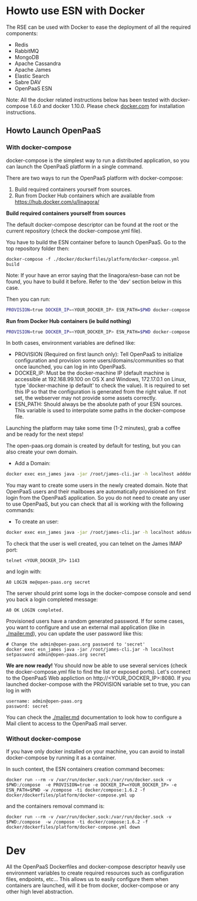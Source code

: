# Howto use ESN with Docker

The RSE can be used with Docker to ease the deployment of all the required components:

- Redis
- RabbitMQ
- MongoDB
- Apache Cassandra
- Apache James
- Elastic Search
- Sabre DAV
- OpenPaaS ESN

Note: All the docker related instructions below has been tested with docker-compose 1.6.0 and docker 1.10.0.
Please check [docker.com](http://docker.com) for installation instructions.

## Howto Launch OpenPaaS

### With docker-compose

docker-compose is the simplest way to run a distributed application, so you can launch the OpenPaaS platform in a single command.

There are two ways to run the OpenPaaS platform with docker-compose:

1. Build required containers yourself from sources.
2. Run from Docker Hub containers which are available from https://hub.docker.com/u/linagora/

**Build required containers yourself from sources**

The default docker-compose descriptor can be found at the root or the current repository (check the docker-compose.yml file).

You have to build the ESN container before to launch OpenPaaS. Go to the top repository folder then:

```
docker-compose -f ./docker/dockerfiles/platform/docker-compose.yml build
```

Note: If your have an error saying that the linagora/esn-base can not be found, you have to build it before. Refer to the 'dev' section below in this case.

Then you can run:

``` sh
PROVISION=true DOCKER_IP=<YOUR_DOCKER_IP> ESN_PATH=$PWD docker-compose -f ./docker/dockerfiles/platform/docker-compose.yml up
```

**Run from Docker Hub containers (ie build nothing)**

```bash
PROVISION=true DOCKER_IP=<YOUR_DOCKER_IP> ESN_PATH=$PWD docker-compose -f ./docker/dockerfiles/platform/docker-compose-images.yml up
```

In both cases, environment variables are defined like:

- PROVISION (Required on first launch only): Tell OpenPaaS to initialize configuration and provision some users/domains/communities so that once launched, you can log in into OpenPaaS.
- DOCKER_IP: Must be the docker-machine IP (default machine is accessible at 192.168.99.100 on OS X and Windows, 172.17.0.1 on Linux, type 'docker-machine ip default' to check the value). It is required to set this IP so that the configuration is generated from the right value. If not set, the webserver may not provide some assets correctly.
- ESN_PATH: Should always be the absolute path of your ESN sources. This variable is used to interpolate some paths in the docker-compose file.

Launching the platform may take some time (1-2 minutes), grab a coffee and be ready for the next steps!

The open-paas.org domain is created by default for testing, but you can also create your own domain.

- Add a Domain:

```bash
docker exec esn_james java -jar /root/james-cli.jar -h localhost adddomain my-custom-domain.org
```

You may want to create some users in the newly created domain.
Note that OpenPaaS users and their mailboxes are automatically provisioned on first login from the OpenPaaS application.
So you do not need to create any user to use OpenPaaS, but you can check that all is working with the following commands:

- To create an user:

```bash
docker exec esn_james java -jar /root/james-cli.jar -h localhost adduser me@open-paas.org secret
```

To check that the user is well created, you can telnet on the James IMAP port:

```
telnet <YOUR_DOCKER_IP> 1143
```

and login with:

```
A0 LOGIN me@open-paas.org secret
```

The server should print some logs in the docker-compose console and send you back a login completed message:

```
A0 OK LOGIN completed.
```

Provisioned users have a random generated password. If for some cases, you want to configure and use an external mail application (like in [./mailer.md](./mailer.md)), you can update the user password like this:

```
# Change the admin@open-paas.org password to 'secret'
docker exec esn_james java -jar /root/james-cli.jar -h localhost setpassword admin@open-paas.org secret
```

**We are now ready!** You should now be able to use several services (check the docker-compose.yml file to find the list or exposed ports).
Let's connect to the OpenPaaS Web appliction on http://<YOUR_DOCKER_IP>:8080. If you launched docker-compose with the PROVISION variable set to true, you can log in with

```
username: admin@open-paas.org
password: secret
```

You can check the [./mailer.md](./mailer.md) documentation to look how to configure a Mail client to access to the OpenPaaS mail server.


### Without docker-compose

If you have only docker installed on your machine, you can avoid to install docker-compose by running it as a container.

In such context, the ESN containers creation command becomes:

```
docker run --rm -v /var/run/docker.sock:/var/run/docker.sock -v $PWD:/compose  -e PROVISION=true -e DOCKER_IP=<YOUR_DOCKER_IP> -e ESN_PATH=$PWD -w /compose -ti docker/compose:1.6.2 -f docker/dockerfiles/platform/docker-compose.yml up
```

and the containers removal command is:

```
docker run --rm -v /var/run/docker.sock:/var/run/docker.sock -v $PWD:/compose  -w /compose -ti docker/compose:1.6.2 -f docker/dockerfiles/platform/docker-compose.yml down
```

# Dev

All the OpenPaaS Dockerfiles and docker-compose descriptor heavily use environment variables to create required resources such as configuration files, endpoints, etc...
This allows us to easily configure them when containers are launched, will it be from docker, docker-compose or any other high level abstraction.
